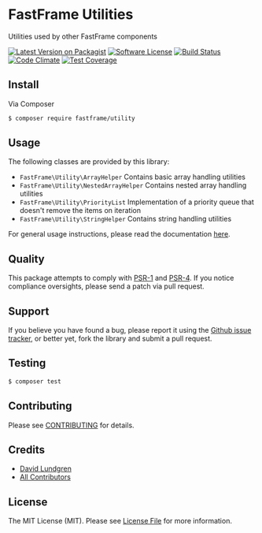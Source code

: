 # FastFrame Utilities

Utilities used by other FastFrame components

[![Latest Version on Packagist](https://img.shields.io/packagist/v/fastframe/utility.svg?style=flat-square)](https://packagist.org/packages/fastframe/utility)
[![Software License](https://img.shields.io/badge/license-MIT-brightgreen.svg?style=flat-square)](LICENSE.md)
[![Build Status](https://github.com/fastframe/utility/actions/workflows/tests.yml/badge.svg)](https://github.com/fastframe/utility/actions/workflows/tests.yml)
[![Code Climate](https://codeclimate.com/github/fastframe/utility/badges/gpa.svg)](https://codeclimate.com/github/fastframe/utility)
[![Test Coverage](https://codeclimate.com/github/fastframe/utility/badges/coverage.svg)](https://codeclimate.com/github/fastframe/utility/coverage)

## Install

Via Composer
```sh
$ composer require fastframe/utility
```

## Usage

The following classes are provided by this library:

  * `FastFrame\Utility\ArrayHelper` Contains basic array handling utilities
  * `FastFrame\Utility\NestedArrayHelper` Contains nested array handling utilities
  * `FastFrame\Utility\PriorityList` Implementation of a priority queue that doesn't remove the items on iteration
  * `FastFrame\Utility\StringHelper` Contains string handling utilities

For general usage instructions, please read the documentation [here](./docs/index.md).

## Quality

This package attempts to comply with [PSR-1][] and [PSR-4][]. If
you notice compliance oversights, please send a patch via pull request.

## Support

If you believe you have found a bug, please report it using the [Github issue tracker](https://github.com/fastframe/utility/issues),
or better yet, fork the library and submit a pull request.

## Testing

```sh
$ composer test
```

## Contributing

Please see [CONTRIBUTING](CONTRIBUTING.md) for details.

## Credits

- [David Lundgren](https://github.com/dlundgren)
- [All Contributors](../../contributors)

## License
The MIT License (MIT). Please see [License File](LICENSE.md) for more information.

[PSR-1]: https://github.com/php-fig/fig-standards/blob/master/accepted/PSR-1-basic-coding-standard.md
[PSR-4]: https://github.com/php-fig/fig-standards/blob/master/accepted/PSR-4-autoloader.md